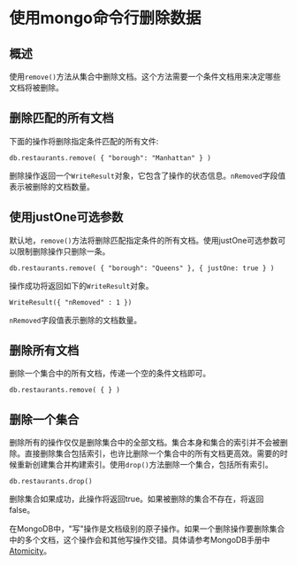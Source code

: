 # 使用mongo命令行删除数据 #

## 概述 ##

使用`remove()`方法从集合中删除文档。这个方法需要一个条件文档用来决定哪些文档将被删除。


## 删除匹配的所有文档 ##

下面的操作将删除指定条件匹配的所有文件:

```
db.restaurants.remove( { "borough": "Manhattan" } )
```

删除操作返回一个`WriteResult`对象，它包含了操作的状态信息。`nRemoved`字段值表示被删除的文档数量。


## 使用justOne可选参数 ##

默认地，`remove()`方法将删除匹配指定条件的所有文档。使用justOne可选参数可以限制删除操作只删除一条。

```
db.restaurants.remove( { "borough": "Queens" }, { justOne: true } )

```
操作成功将返回如下的`WriteResult`对象。

```
WriteResult({ "nRemoved" : 1 })
```

`nRemoved`字段值表示删除的文档数量。


## 删除所有文档 ##

删除一个集合中的所有文档，传递一个空的条件文档即可。

```
db.restaurants.remove( { } )
```

## 删除一个集合 ##

删除所有的操作仅仅是删除集合中的全部文档。集合本身和集合的索引并不会被删除。直接删除集合包括索引，也许比删除一个集合中的所有文档更高效。需要的时候重新创建集合并构建索引。使用`drop()`方法删除一个集合，包括所有索引。

```
db.restaurants.drop()
```

删除集合如果成功，此操作将返回true。如果被删除的集合不存在，将返回false。



在MongoDB中，"写"操作是文档级别的原子操作。如果一个删除操作要删除集合中的多个文档，这个操作会和其他写操作交错。具体请参考MongoDB手册中[Atomicity](http://docs.mongodb.org/manual/core/write-operations-atomicity/)。




